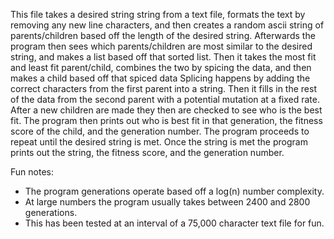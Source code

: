 This file takes a desired string string from a text file, formats the text by removing any new line characters, and then creates a random ascii string of parents/children based off the length of the desired string.
Afterwards the program then sees which parents/children are most similar to the desired string, and makes a list based off that sorted list.
Then it takes the most fit and least fit parent/child, combines the two by spicing the data, and then makes a child based off that spiced data
Splicing happens by adding the correct characters from the first parent into a string. Then it fills in the rest of the data from the second parent with a potential mutation at a fixed rate.
After a new children are made they then are checked to see who is the best fit.
The program then prints out who is best fit in that generation, the fitness score of the child, and the generation number.
The program proceeds to repeat until the desired string is met. Once the string is met the program prints out the string, the fitness score, and the generation number.


Fun notes:
- The program generations operate based off a log(n) number complexity.
- At large numbers the program usually takes between 2400 and 2800 generations.
- This has been tested at an interval of a 75,000 character text file for fun.
